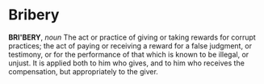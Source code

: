 # Bribery

**BRI'BERY**, _noun_ The act or practice of giving or taking rewards for corrupt practices; the act of paying or receiving a reward for a false judgment, or testimony, or for the performance of that which is known to be illegal, or unjust. It is applied both to him who gives, and to him who receives the compensation, but appropriately to the giver.